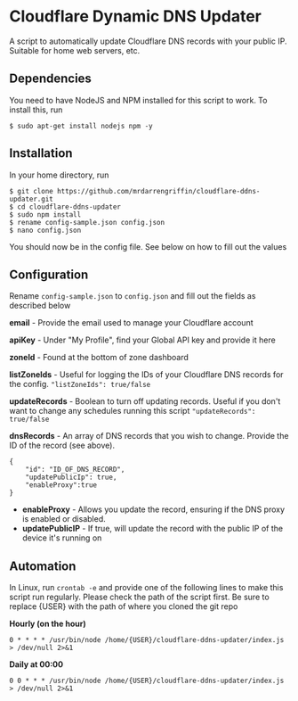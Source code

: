 # Cloudflare Dynamic DNS Updater
A script to automatically update Cloudflare DNS records with your public IP. Suitable for home web servers, etc.

## Dependencies
You need to have NodeJS and NPM installed for this script to work. To install this, run 

    $ sudo apt-get install nodejs npm -y

## Installation
In your home directory, run 

    $ git clone https://github.com/mrdarrengriffin/cloudflare-ddns-updater.git
    $ cd cloudflare-ddns-updater
    $ sudo npm install
    $ rename config-sample.json config.json
    $ nano config.json
    
You should now be in the config file. See below on how to fill out the values

## Configuration
Rename ``config-sample.json`` to ``config.json`` and fill out the fields as described below

**email** - Provide the email used to manage your Cloudflare account

**apiKey** - Under "My Profile", find your Global API key and provide it here

**zoneId** - Found at the bottom of zone dashboard

**listZoneIds** - Useful for logging the IDs of your Cloudflare DNS records for the config.
	``"listZoneIds": true/false``
	
**updateRecords** - Boolean to turn off updating records. Useful if you don't want to change any schedules running this script
	``"updateRecords": true/false``

**dnsRecords** - An array of DNS records that you wish to change. Provide the ID of the record (see above). 

    {
        "id": "ID_OF_DNS_RECORD",
        "updatePublicIp": true,
        "enableProxy":true
    }

 - **enableProxy** - Allows you update the record, ensuring if the DNS proxy is enabled or disabled.
 - **updatePublicIP** - If true, will update the record with the public IP of the device it's running on

## Automation
In Linux, run ``crontab -e`` and provide one of the following lines to make this script run regularly. Please check the path of the script first. Be sure to replace {USER} with the path of where you cloned the git repo

**Hourly (on the hour)** 

``0 * * * * /usr/bin/node /home/{USER}/cloudflare-ddns-updater/index.js > /dev/null 2>&1``

**Daily at 00:00**

``0 0 * * * /usr/bin/node /home/{USER}/cloudflare-ddns-updater/index.js > /dev/null 2>&1``
